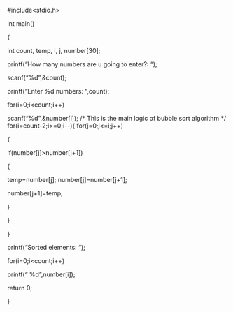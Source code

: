 #include<stdio.h>

 int main()

{

 int count, temp, i, j, number[30];

 printf(“How many numbers are u going to enter?: “); 

scanf(“%d”,&count);

 printf(“Enter %d numbers: “,count); 

for(i=0;i<count;i++) 

scanf(“%d”,&number[i]); /* This is the main logic of bubble sort algorithm */ for(i=count-2;i>=0;i--){ for(j=0;j<=i;j++)

{

 if(number[j]>number[j+1])

{ 

temp=number[j]; number[j]=number[j+1]; 

number[j+1]=temp; 

} 

}

 }

 printf(“Sorted elements: “);

 for(i=0;i<count;i++) 

printf(“ %d”,number[i]);

 return 0; 

}
